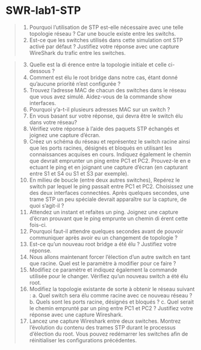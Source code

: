 # SWR-lab1-STP
> 1. Pourquoi l’utilisation de STP est-elle nécessaire avec une telle topologie réseau ?
Car une boucle existe entre les switchs.
> 2. Est-ce que les switches utilisés dans cette simulation ont STP activé par défaut ? Justifiez votre réponse avec une capture WireShark du trafic entre les switches.

> 3. Quelle est la di érence entre la topologie initiale et celle ci-dessous ?
> 4. Comment est élu le root bridge dans notre cas, étant donné qu’aucune priorité n’est configurée ? 
> 5. Trouvez l’adresse MAC de chacun des switches dans le réseau que vous avez simulé. Aidez-vous de la commande show interfaces.
> 6. Pourquoi y’a-t-il plusieurs adresses MAC sur un switch ?
> 7. En vous basant sur votre réponse, qui devra être le switch élu dans votre réseau?
> 8. Vérifiez votre réponse à l’aide des paquets STP échangés et joignez une capture d’écran.
> 9. Créez un schéma du réseau et représentez le switch racine ainsi que les ports racines, désignés et bloqués en utilisant les connaissances acquises en cours. Indiquez également le chemin que devrait emprunter un ping entre PC1 et PC2. Prouvez-le en e ectuant le ping et en joignant une capture d’écran (en capturant entre S1 et S4 ou S1 et S3 par exemple).
> 10. En milieu de boucle (entre deux autres switches), Repérez le switch par lequel le ping passait entre PC1 et PC2. Choisissez une des deux interfaces connectées. Après quelques secondes, une trame STP un peu spéciale devrait apparaître sur la capture, de quoi s’agit-il ?
> 11. Attendez un instant et refaites un ping. Joignez une capture d’écran prouvant que le ping emprunte un chemin di érent cette fois-ci.
> 12.  Pourquoi faut-il attendre quelques secondes avant de pouvoir communiquer après avoir eu un changement de topologie ?
> 13.  Est-ce qu’un nouveau root bridge a été élu ? Justifiez votre réponse.
> 14.  Nous allons maintenant forcer l’élection d’un autre switch en tant que racine. Quel est le paramètre à modifier pour ce faire ?
> 15.  Modifiez ce paramètre et indiquez également la commande utilisée pour le changer. Vérifiez qu’un nouveau switch a été élu root.
> 16.  Modifiez la topologie existante de sorte à obtenir le réseau suivant :
> a. Quel switch sera élu comme racine avec ce nouveau réseau ?
> b. Quels sont les ports racine, désignés et bloqués ?
> c. Quel serait le chemin emprunté par un ping entre PC1 et PC2 ? Justifiez votre réponse avec une capture Wireshark.
> 17. Lancez une capture Wireshark entre deux switches. Montrez l’évolution du contenu des trames STP durant le processus d’élection du root. Vous pouvez redémarrer les switches afin de réinitialiser les configurations précédentes. 
